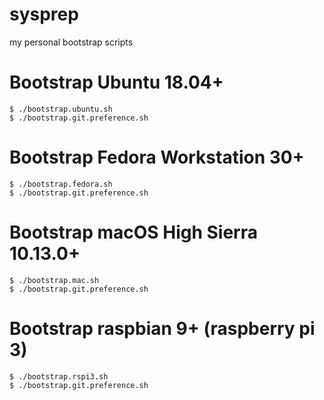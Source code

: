 sysprep
=======

my personal bootstrap scripts


# Bootstrap Ubuntu 18.04+

    $ ./bootstrap.ubuntu.sh
    $ ./bootstrap.git.preference.sh


# Bootstrap Fedora Workstation 30+

    $ ./bootstrap.fedora.sh
    $ ./bootstrap.git.preference.sh


# Bootstrap macOS High Sierra 10.13.0+

    $ ./bootstrap.mac.sh
    $ ./bootstrap.git.preference.sh

# Bootstrap raspbian 9+ (raspberry pi 3)

    $ ./bootstrap.rspi3.sh
    $ ./bootstrap.git.preference.sh
